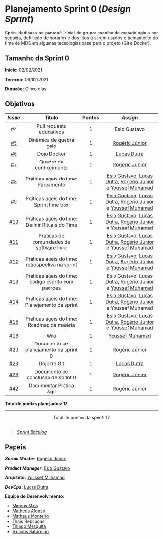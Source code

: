 # Planejamento Sprint 0 (*Design Sprint*)

<p align="justify">
Sprint dedicada ao pontapé inicial do grupo: escolha da metodologia a ser seguida, definição de horários e dos ritos à serem usados e treinamento do time de MDS em algumas tecnologias base para o projeto (Git e Docker).
</p>

## Tamanho da Sprint 0

**Início:** 02/02/2021

**Término:** 06/02/2021

**Duração:** Cinco dias

## Objetivos

|     *Issue*      | Titulo |    Pontos   |     *Assign*     |
|:----------------:|:------:|:-----------:|:----------------:|
| [#4](https://github.com/fga-eps-mds/EPS-2020-2-G1/issues/4) | Pull requests educativos | 1 | [Esio Gustavo](https://github.com/EsioFreitas) |
| [#5](https://github.com/fga-eps-mds/EPS-2020-2-G1/issues/5) | Dinâmica de quebra gelo | 1 | [Rogério Júnior](https://github.com/rogerioo) |
| [#6](https://github.com/fga-eps-mds/EPS-2020-2-G1/issues/6) | Dojo Docker | 1 | [Lucas Dutra](https://github.com/lucasdutraf) |
| [#7](https://github.com/fga-eps-mds/EPS-2020-2-G1/issues/7) | Quadro de conhecimento | 1 | [Rogério Júnior](https://github.com/rogerioo) |
| [#8](https://github.com/fga-eps-mds/EPS-2020-2-G1/issues/8) | Práticas ágeis do time: Pareamento | 1 | [Esio Gustavo](https://github.com/EsioFreitas), [Lucas Dutra](https://github.com/lucasdutraf), [Rogério Júnior](https://github.com/rogerioo) e [Youssef Muhamad](https://github.com/youssef-md) |
| [#9](https://github.com/fga-eps-mds/EPS-2020-2-G1/issues/9) | Práticas ágeis do time: Sprint time box | 1 | [Esio Gustavo](https://github.com/EsioFreitas), [Lucas Dutra](https://github.com/lucasdutraf), [Rogério Júnior](https://github.com/rogerioo) e [Youssef Muhamad](https://github.com/youssef-md) |
| [#10](https://github.com/fga-eps-mds/EPS-2020-2-G1/issues/10) | Práticas ágeis do time: Definir Rituais do Time | 1 | [Esio Gustavo](https://github.com/EsioFreitas), [Lucas Dutra](https://github.com/lucasdutraf), [Rogério Júnior](https://github.com/rogerioo) e [Youssef Muhamad](https://github.com/youssef-md) |
| [#11](https://github.com/fga-eps-mds/EPS-2020-2-G1/issues/11) | Praticas de comunidades de software livre | 1 | [Esio Gustavo](https://github.com/EsioFreitas), [Lucas Dutra](https://github.com/lucasdutraf), [Rogério Júnior](https://github.com/rogerioo) e [Youssef Muhamad](https://github.com/youssef-md) |
| [#12](https://github.com/fga-eps-mds/EPS-2020-2-G1/issues/12) | Práticas ágeis do time: retrospectiva na sprint  | 1 | [Esio Gustavo](https://github.com/EsioFreitas), [Lucas Dutra](https://github.com/lucasdutraf), [Rogério Júnior](https://github.com/rogerioo) e [Youssef Muhamad](https://github.com/youssef-md) |
| [#13](https://github.com/fga-eps-mds/EPS-2020-2-G1/issues/13) | Práticas ágeis do time: codigo escrito com padroes | 1 | [Esio Gustavo](https://github.com/EsioFreitas), [Lucas Dutra](https://github.com/lucasdutraf), [Rogério Júnior](https://github.com/rogerioo) e [Youssef Muhamad](https://github.com/youssef-md) |
| [#14](https://github.com/fga-eps-mds/EPS-2020-2-G1/issues/14) | Práticas ágeis do time: Planejamento da sprint | 1 | [Esio Gustavo](https://github.com/EsioFreitas), [Lucas Dutra](https://github.com/lucasdutraf), [Rogério Júnior](https://github.com/rogerioo) e [Youssef Muhamad](https://github.com/youssef-md) |
| [#15](https://github.com/fga-eps-mds/EPS-2020-2-G1/issues/15) | Práticas ágeis do time: Roadmap da matéria | 1 | [Esio Gustavo](https://github.com/EsioFreitas), [Lucas Dutra](https://github.com/lucasdutraf), [Rogério Júnior](https://github.com/rogerioo) e [Youssef Muhamad](https://github.com/youssef-md) |
| [#16](https://github.com/fga-eps-mds/EPS-2020-2-G1/issues/16) | Wiki  | 1 | [Youssef Muhamad](https://github.com/youssef-md) |
| [#20](https://github.com/fga-eps-mds/EPS-2020-2-G1/issues/20) | Documento de planejamento da sprint 0  | 1 | [Rogério Júnior](https://github.com/rogerioo) |
| [#23](https://github.com/fga-eps-mds/EPS-2020-2-G1/issues/23) | Dojo de Git  | 1 | [Lucas Dutra](https://github.com/lucasdutraf) |
| [#28](https://github.com/fga-eps-mds/EPS-2020-2-G1/issues/28) | Documento de conclusão de sprint 0 | 1 | [Rogério Júnior](https://github.com/rogerioo) |
| [#42](https://github.com/fga-eps-mds/EPS-2020-2-G1/issues/42) | Documentar Prática Ágil  | 1 | [Rogério Júnior](https://github.com/rogerioo) |

<b>Total de pontos planejados: 17</b>  

***

<div style="text-align: center"> Total de pontos da <i>sprint</i>: 17 </div> <br>

<!---Colocar no link abaixo as issues alocadas no milestone da Sprint--->
> [_Sprint_ _Backlog_](https://github.com/fga-eps-mds/EPS-2020-2-G1/milestone/1?closed=1)  

## Papeis

***Scrum Master*:** [Rogério Júnior](https://github.com/rogerioo)

***Product Manager*:** [Esio Gustavo](https://github.com/EsioFreitas)

**Arquiteto:** [Youssef Muhamad](https://github.com/youssef-md)

***DevOps*:** [Lucas Dutra](https://github.com/lucasdutraf)

**Equipe de Desenvolvimento:**

- [Mateus Maia](https://github.com/mateuscunhamaia)
- [Matheus Afonso](https://github.com/Matheusafonsouza)
- [Matheus Monteiro](https://github.com/matheusyanmonteiro)
- [Thais Rebouças](https://github.com/Thais-ra)
- [Thiago Mesquita](https://github.com/thiagompc)
- [Vinícius Saturnino](https://github.com/viniciussaturnino)